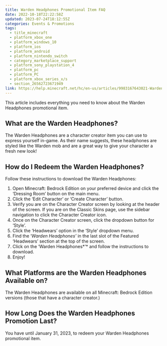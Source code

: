```yaml
---
title: Warden Headphones Promotional Item FAQ
date: 2022-10-18T22:22:58Z
updated: 2023-07-24T18:12:55Z
categories: Events & Promotions
tags:
  - title_minecraft
  - platform_xbox_one
  - platform_windows_10
  - platform_ios
  - platform_android
  - platform_nintendo_switch
  - category_marketplace_support
  - platform_sony_playstation_4
  - platform_pc
  - platform_PC
  - platform_xbox_series_x/s
  - section_26562723671949
link: https://help.minecraft.net/hc/en-us/articles/9983167643021-Warden-Headphones-Promotional-Item-FAQ
---
```


This article includes everything you need to know about the Warden Headphones promotional item.

## What are the Warden Headphones?

The Warden Headphones are a character creator item you can use to express yourself in-game. As their name suggests, these headphones are styled like the Warden mob and are a great way to give your character a fresh new look!

## How do I Redeem the Warden Headphones?

Follow these instructions to download the Warden Headphones:

1.  Open Minecraft: Bedrock Edition on your preferred device and click the ‘Dressing Room’ button on the main menu.
2.  Click the ‘Edit Character’ or ‘Create Character’ button.
3.  Verify you are on the Character Creator screen by looking at the header of the screen. If you are on the Classic Skins page, use the sidebar navigation to click the Character Creator icon.
4.  Once on the Character Creator screen, click the dropdown button for ‘Style’.
5.  Click the ‘Headwears’ option in the ‘Style’ dropdown menu.
6.  Find the ‘*Warden Headphones’* in the last slot of the Featured ‘Headwears’ section at the top of the screen.
7.  Click on the ‘Warden Headphones*’* and follow the instructions to download.
8.  Enjoy!

## What Platforms are the Warden Headphones Available on?

The Warden Headphones are available on all Minecraft: Bedrock Edition versions (those that have a character creator.)

## How Long Does the Warden Headphones Promotion Last?

You have until January 31, 2023, to redeem your Warden Headphones promotional item.
